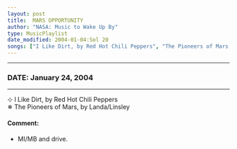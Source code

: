 ```yaml
---
layout: post
title:  MARS OPPORTUNITY
author: "NASA: Music to Wake Up By"
type: MusicPlaylist
date_modified: 2004-01-04:Sol 20
songs: ["I Like Dirt, by Red Hot Chili Peppers", "The Pioneers of Mars, by Landa/Linsley"]
---
```


----
### DATE: January 24, 2004
----
⊹ I Like Dirt, by Red Hot Chili Peppers  &nbsp;<br />
✵ The Pioneers of Mars, by Landa/Linsley

#### Comment:
* MI/MB and drive.




<br/>
<center>
	<a target="_blank"
	   href="https://twitter.com/intent/tweet?hashtags=Space,NASA,Playlist,NASAWakeupCalls,SpaceProgram&text={{ page.author}}, '{{ page.songs.first }}' {{ page.title }}, {{ page.date | date: '%B %d, %Y' }}. {{ site.url }}{{ page.url }}&via=nasawakeupcalls"><i class="fab fa-twitter" alt="Tweet this page" style="font-size: 1.3em;"></i></a>
	&nbsp; 	<i class="fas fa-user-astronaut" style="font-size: 1.5em;"></i> &nbsp;
    <a id="custom_amazon_link"
       type="amzn" search="#"
       category="popular music">
    <i class="fab fa-amazon" style="font-size: 1.3em;"></i></a>
</center>

<!-- Randomly resolve an individual entry from a song array -->
<script src="/assets/javascript/seedrandom.min.js"></script>
<script>
  var wake_me_up = ["I Like Dirt, by Red Hot Chili Peppers", "The Pioneers of Mars, by Landa/Linsley"];
  var prng = new Math.seedrandom();
  function randomSong() {
    song = wake_me_up[Math.floor(Math.random() * wake_me_up.length)];
    var amazon_link = document.getElementById("custom_amazon_link");
    amazon_link.setAttribute("search", song);
  }
  window.onload = randomSong();
</script>
